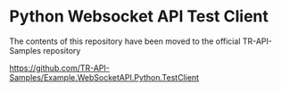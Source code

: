 # Python Websocket API Test Client  

The contents of this repository have been moved to the official TR-API-Samples repository

https://github.com/TR-API-Samples/Example.WebSocketAPI.Python.TestClient
